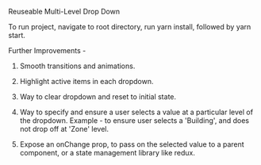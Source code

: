 Reuseable Multi-Level Drop Down

To run project, navigate to root directory, run yarn install, followed by yarn start.

Further Improvements -

1. Smooth transitions and animations.

2. Highlight active items in each dropdown.

3. Way to clear dropdown and reset to initial state.

4. Way to specify and ensure a user selects a value at a particular level of the dropdown. Example - to ensure user selects a 'Building', and does not drop off at 'Zone' level.

5. Expose an onChange prop, to pass on the selected value to a parent component, or a state management library like redux.